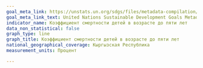 ```yaml
---
goal_meta_link: https://unstats.un.org/sdgs/files/metadata-compilation/Metadata-Goal-3.pdf
goal_meta_link_text: United Nations Sustainable Development Goals Metadata (PDF 225 KB)
indicator_name: Коэффициент смертности детей в возрасте до пяти лет
data_non_statistical: false
graph_type: line
graph_title: Коэффициент смертности детей в возрасте до пяти лет
national_geographical_coverage: Кыргызская Республика
measurement_units: Процент

---
```

